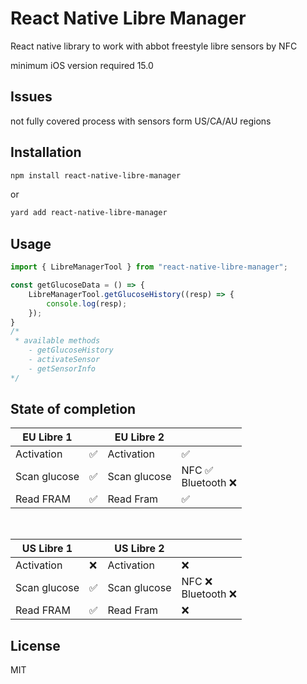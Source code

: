 # React Native Libre Manager

React native library to work with abbot freestyle libre sensors by NFC

minimum iOS version required 15.0

## Issues

not fully covered process with sensors form US/CA/AU regions

## Installation

```sh
npm install react-native-libre-manager
```
or
```sh
yard add react-native-libre-manager
```

## Usage

```js
import { LibreManagerTool } from "react-native-libre-manager";

const getGlucoseData = () => {
    LibreManagerTool.getGlucoseHistory((resp) => {
        console.log(resp);
    });
}
/*
 * available methods
    - getGlucoseHistory
    - activateSensor
    - getSensorInfo
*/
```

## State of completion

|  EU Libre 1  |  | EU Libre 2 |               |
| ------------|--------------|--------------|--------------------|
| Activation  | ✅            | Activation   | ✅ |
| Scan glucose | ✅            | Scan glucose | NFC ✅ <br/>Bluetooth ❌ |  
| Read FRAM   | ✅            | Read Fram    | ✅                  |
<br>

|  US Libre 1  |  |  US Libre 2  |               |
| ------------ | ----------- | ------------ |------------------|
| Activation  | ❌  |   Activation| ❌                |
| Scan glucose | ✅  |  Scan glucose  | NFC ❌<br/>Bluetooth ❌ |  
| Read FRAM   |  ✅ |  Read Fram  | ❌                |

## License
MIT

